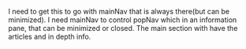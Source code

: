 I need to get this to go with mainNav that is always there(but can be minimized).
I need mainNav to control popNav which in an information pane, that can be minimized or closed.
The main section with have the articles and in depth info. 
